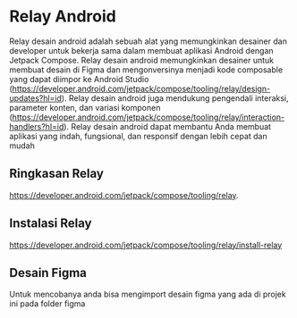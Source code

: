 # Relay Android
Relay desain android adalah sebuah alat yang memungkinkan desainer dan developer untuk bekerja sama dalam membuat aplikasi Android dengan Jetpack Compose. Relay desain android memungkinkan desainer untuk membuat desain di Figma dan mengonversinya menjadi kode composable yang dapat diimpor ke Android Studio (https://developer.android.com/jetpack/compose/tooling/relay/design-updates?hl=id). Relay desain android juga mendukung pengendali interaksi, parameter konten, dan variasi komponen (https://developer.android.com/jetpack/compose/tooling/relay/interaction-handlers?hl=id). Relay desain android dapat membantu Anda membuat aplikasi yang indah, fungsional, dan responsif dengan lebih cepat dan mudah

## Ringkasan Relay
https://developer.android.com/jetpack/compose/tooling/relay.

## Instalasi Relay
https://developer.android.com/jetpack/compose/tooling/relay/install-relay

## Desain Figma
Untuk mencobanya anda bisa mengimport desain figma yang ada di projek ini pada folder figma
